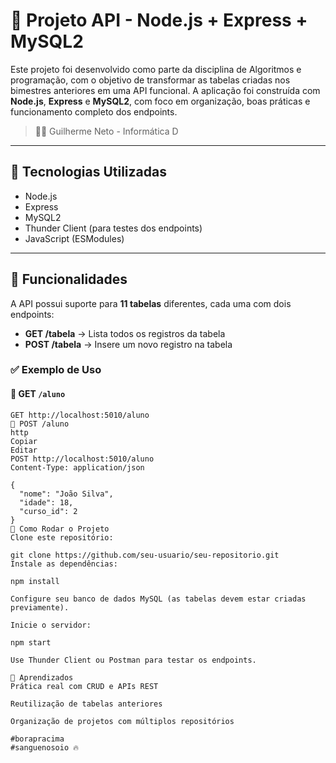 # 🧠 Projeto API - Node.js + Express + MySQL2

Este projeto foi desenvolvido como parte da disciplina de Algoritmos e programação, com o objetivo de transformar as tabelas criadas nos bimestres anteriores em uma API funcional. A aplicação foi construída com **Node.js**, **Express** e **MySQL2**, com foco em organização, boas práticas e funcionamento completo dos endpoints.

> 👨‍💻 Guilherme Neto -  Informática D

---

## 🚀 Tecnologias Utilizadas

- Node.js
- Express
- MySQL2
- Thunder Client (para testes dos endpoints)
- JavaScript (ESModules)

---

## 📌 Funcionalidades

A API possui suporte para **11 tabelas** diferentes, cada uma com dois endpoints:

- **GET /tabela** → Lista todos os registros da tabela
- **POST /tabela** → Insere um novo registro na tabela

### ✅ Exemplo de Uso

#### 🔹 GET `/aluno`

```http
GET http://localhost:5010/aluno
🔹 POST /aluno
http
Copiar
Editar
POST http://localhost:5010/aluno
Content-Type: application/json

{
  "nome": "João Silva",
  "idade": 18,
  "curso_id": 2
}
🔧 Como Rodar o Projeto
Clone este repositório:

git clone https://github.com/seu-usuario/seu-repositorio.git
Instale as dependências:

npm install

Configure seu banco de dados MySQL (as tabelas devem estar criadas previamente).

Inicie o servidor:

npm start

Use Thunder Client ou Postman para testar os endpoints.

🧠 Aprendizados
Prática real com CRUD e APIs REST

Reutilização de tabelas anteriores

Organização de projetos com múltiplos repositórios

#borapracima
#sanguenosoio 🔥
